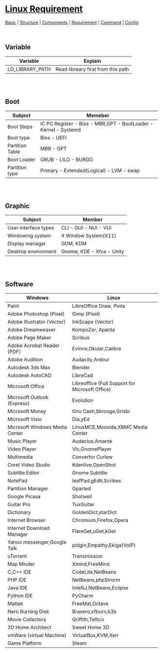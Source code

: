 # [<span style="color:black;">Linux Requirement</span>](Linux.md)
[Basic](Linux-Basic.md) | [Structure](Linux-Structure.md) | [Components](Linux-Components.md) | [Requirement](Linux-Requirement.md) | [Command](Linux-Command.md) | [Config](Linux-Config.md)

<br>

## Variable
| Variable | Explain |
| ------ | ------ |
| LD_LIBRARY_PATH   | Read libreary first from this path |

<br><br>
## Boot
| Subject | Memeber |
| ------ | ------ |
| Boot Steps | IC PC Register - Bios - MBR,GPT - BootLoader - Kernel - Systemd |
| Boot type | Bios - UEFI |
| Partition Table | MBR - GPT |
| Boot Loader | GRUB - LILO - BURGO |
| Partition type | Primary - Extended(Logical) - LVM - swap |


<br><br>
## Graphic
| Subject | Member |
| ------ | ------ |
| User interface types | CLI - GUI - NUI - VUI |
| Windowing system | X Window System(X11) |
| Display manager | GDM, KDM |
| Desktop environment | Gnome, KDE - Xfce - Unity |





<br><br>
## Software
| Windows | Linux |
| ------ | ------ |
|Paint | LibreOffice Draw, Pinta
|Adobe Photoshop (Pixel) | Gimp (Pixel)
|Adobe Illustrator (Vector) | InkScape (Vector)
|Adobe Dreamweaver | KompoZer, Apanta
|Adobe Page Maker | Scribus
|Adobe Acrobat Reader (PDF) | Evince,Okular,Calibre
|Adobe Audition | Audacity,Ardour
|Autodesk 3ds Max | Blender
|Autodesk AutoCAD | LibreCad
|Microsoft Office | Libreoffice (Full Support for Microsoft Office)
|Microsoft Outlook (Express) | Evolution
|Microsoft Money | Gnu Cash,Skrooge,Grisbi
|Microsoft Visio | Dia,yEd
|Microsoft Windows Media Center | LinuxMCE,Moovida,XBMC Media Center
|Music Player | Audacius,Amarok
|Video Player | Vlc,GnomePlayer
|Multimedia | Convertor Curlew
|Corel Video Studio | Kdenlive,OpenShot
|Subtitle Editor | Gnome Subtitle
|NotePad | leafPad,gEdit,Scribes
|Partition Manager | Gparted
|Google Picasa | Shotwell
|Guitar Pro | TuxGuitar
|Dictionary | GoldenDict,starDict
|Internet Browser | Chromium,Firefox,Opera
|Internet Download Manager | FlareGet,uGet,kGet
|Yahoo messenger,Google Talk | pidgin,Empathy,Ekiga(VoIP)
|uTorrent | Transmission
|Map Minder | Xmind,FreeMind
|C,C++ IDE | CodeLite,NetBeans
|PHP IDE | NetBeans,phpStrorm
|Java IDE | IntelliJ,NetBeans,Eclipse
|Python IDE | PyCharm
|Matlab | FreeMat,Octave
|Nero Burning Disk | Brasero,xfburn,k3b
|Movie Collectors | Griffith,Tellico
|3D Home Architect | Sweet Home 3D
|vmWare (virtual Machine) | VirtualBox,KVM,Xen
|Game Platform | Steam